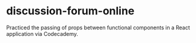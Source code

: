 # discussion-forum-online
Practiced the passing of props between functional components in a React application via Codecademy.
